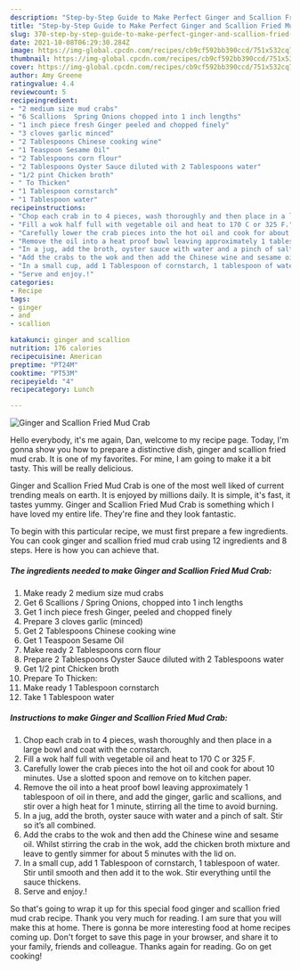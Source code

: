 ```yaml
---
description: "Step-by-Step Guide to Make Perfect Ginger and Scallion Fried Mud Crab"
title: "Step-by-Step Guide to Make Perfect Ginger and Scallion Fried Mud Crab"
slug: 370-step-by-step-guide-to-make-perfect-ginger-and-scallion-fried-mud-crab
date: 2021-10-08T06:29:30.284Z
image: https://img-global.cpcdn.com/recipes/cb9cf592bb390ccd/751x532cq70/ginger-and-scallion-fried-mud-crab-recipe-main-photo.jpg
thumbnail: https://img-global.cpcdn.com/recipes/cb9cf592bb390ccd/751x532cq70/ginger-and-scallion-fried-mud-crab-recipe-main-photo.jpg
cover: https://img-global.cpcdn.com/recipes/cb9cf592bb390ccd/751x532cq70/ginger-and-scallion-fried-mud-crab-recipe-main-photo.jpg
author: Amy Greene
ratingvalue: 4.4
reviewcount: 5
recipeingredient:
- "2 medium size mud crabs"
- "6 Scallions  Spring Onions chopped into 1 inch lengths"
- "1 inch piece fresh Ginger peeled and chopped finely"
- "3 cloves garlic minced"
- "2 Tablespoons Chinese cooking wine"
- "1 Teaspoon Sesame Oil"
- "2 Tablespoons corn flour"
- "2 Tablespoons Oyster Sauce diluted with 2 Tablespoons water"
- "1/2 pint Chicken broth"
- " To Thicken"
- "1 Tablespoon cornstarch"
- "1 Tablespoon water"
recipeinstructions:
- "Chop each crab in to 4 pieces, wash thoroughly and then place in a large bowl and coat with the cornstarch."
- "Fill a wok half full with vegetable oil and heat to 170 C or 325 F."
- "Carefully lower the crab pieces into the hot oil and cook for about 10 minutes. Use a slotted spoon and remove on to kitchen paper."
- "Remove the oil into a heat proof bowl leaving approximately 1 tablespoon of oil in there, and add the ginger, garlic and scallions, and stir over a high heat for 1 minute, stirring all the time to avoid burning."
- "In a jug, add the broth, oyster sauce with water and a pinch of salt. Stir so it’s all combined."
- "Add the crabs to the wok and then add the Chinese wine and sesame oil. Whilst stirring the crab in the wok, add the chicken broth mixture and leave to gently simmer for about 5 minutes with the lid on."
- "In a small cup, add 1 Tablespoon of cornstarch, 1 tablespoon of water. Stir until smooth and then add it to the wok. Stir everything until the sauce thickens."
- "Serve and enjoy.!"
categories:
- Recipe
tags:
- ginger
- and
- scallion

katakunci: ginger and scallion 
nutrition: 176 calories
recipecuisine: American
preptime: "PT24M"
cooktime: "PT53M"
recipeyield: "4"
recipecategory: Lunch

---
```



![Ginger and Scallion Fried Mud Crab](https://img-global.cpcdn.com/recipes/cb9cf592bb390ccd/751x532cq70/ginger-and-scallion-fried-mud-crab-recipe-main-photo.jpg)

Hello everybody, it's me again, Dan, welcome to my recipe page. Today, I'm gonna show you how to prepare a distinctive dish, ginger and scallion fried mud crab. It is one of my favorites. For mine, I am going to make it a bit tasty. This will be really delicious.

Ginger and Scallion Fried Mud Crab is one of the most well liked of current trending meals on earth. It is enjoyed by millions daily. It is simple, it's fast, it tastes yummy. Ginger and Scallion Fried Mud Crab is something which I have loved my entire life. They're fine and they look fantastic.




To begin with this particular recipe, we must first prepare a few ingredients. You can cook ginger and scallion fried mud crab using 12 ingredients and 8 steps. Here is how you can achieve that.

<!--inarticleads1-->

##### The ingredients needed to make Ginger and Scallion Fried Mud Crab:

1. Make ready 2 medium size mud crabs
1. Get 6 Scallions / Spring Onions, chopped into 1 inch lengths
1. Get 1 inch piece fresh Ginger, peeled and chopped finely
1. Prepare 3 cloves garlic (minced)
1. Get 2 Tablespoons Chinese cooking wine
1. Get 1 Teaspoon Sesame Oil
1. Make ready 2 Tablespoons corn flour
1. Prepare 2 Tablespoons Oyster Sauce diluted with 2 Tablespoons water
1. Get 1/2 pint Chicken broth
1. Prepare  To Thicken:
1. Make ready 1 Tablespoon cornstarch
1. Take 1 Tablespoon water




<!--inarticleads2-->

##### Instructions to make Ginger and Scallion Fried Mud Crab:

1. Chop each crab in to 4 pieces, wash thoroughly and then place in a large bowl and coat with the cornstarch.
1. Fill a wok half full with vegetable oil and heat to 170 C or 325 F.
1. Carefully lower the crab pieces into the hot oil and cook for about 10 minutes. Use a slotted spoon and remove on to kitchen paper.
1. Remove the oil into a heat proof bowl leaving approximately 1 tablespoon of oil in there, and add the ginger, garlic and scallions, and stir over a high heat for 1 minute, stirring all the time to avoid burning.
1. In a jug, add the broth, oyster sauce with water and a pinch of salt. Stir so it’s all combined.
1. Add the crabs to the wok and then add the Chinese wine and sesame oil. Whilst stirring the crab in the wok, add the chicken broth mixture and leave to gently simmer for about 5 minutes with the lid on.
1. In a small cup, add 1 Tablespoon of cornstarch, 1 tablespoon of water. Stir until smooth and then add it to the wok. Stir everything until the sauce thickens.
1. Serve and enjoy.!




So that's going to wrap it up for this special food ginger and scallion fried mud crab recipe. Thank you very much for reading. I am sure that you will make this at home. There is gonna be more interesting food at home recipes coming up. Don't forget to save this page in your browser, and share it to your family, friends and colleague. Thanks again for reading. Go on get cooking!
